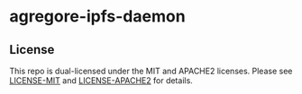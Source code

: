 # agregore-ipfs-daemon

## License

This repo is dual-licensed under the MIT and APACHE2 licenses. Please see [LICENSE-MIT](LICENSE-MIT) and [LICENSE-APACHE2](LICENSE-APACHE2) for details.
